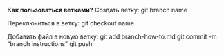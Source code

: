 **Как пользоваться ветками?**
Создать ветку:
git branch name

Переключиться в ветку:
git checkout name

Добавить файл в новую ветку:
 git add branch-how-to.md
 git commit -m “branch instructions”
 git push